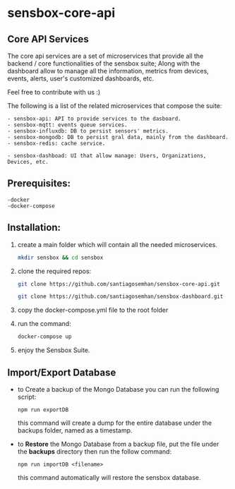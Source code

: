 # sensbox-core-api

## Core API Services

The core api services are a set of microservices that provide all the backend / core functionalities of the sensbox suite; Along with the dashboard allow to manage all the information, metrics from devices, events, alerts, user's customized dashboards, etc.

Feel free to contribute with us :) 


The following is a list of the related microservices that compose the suite: 

    - sensbox-api: API to provide services to the dasboard. 
    - sensbox-mqtt: events queue services. 
    - sensbox-influxdb: DB to persist sensors' metrics. 
    - sensbox-mongodb: DB to persist gral data, mainly from the dashboard. 
    - sensbox-redis: cache service. 
    
    - sensbox-dashboad: UI that allow manage: Users, Organizations, Devices, etc.

## Prerequisites:
    -docker
    -docker-compose

## Installation:

1. create a main folder which will contain all the needed microservices.

    ```sh
    mkdir sensbox && cd sensbox
    ```
2. clone the required repos:
    ```sh 
    git clone https://github.com/santiagosemhan/sensbox-core-api.git
    ```
    ```sh 
    git clone https://github.com/santiagosemhan/sensbox-dashboard.git
    ```
3. copy the docker-compose.yml file to the root folder

4. run the command:
    ```sh
    docker-compose up 
    ```
5. enjoy the Sensbox Suite.

## Import/Export Database
- to Create a backup of the Mongo Database you can run the following script:

    ```
    npm run exportDB
    ```
    this command will create a dump for the entire database under the backups folder, named as a timestamp.

- to **Restore** the Mongo Database from a backup file, put the file under the **backups** directory then run the follow command:

    ```
    npm run importDB <filename> 
    ```

    this command automatically will restore the sensbox database.


